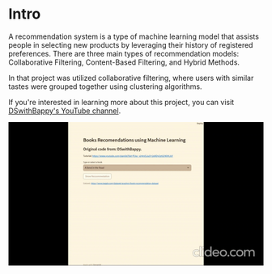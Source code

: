 # Intro

A recommendation system is a type of machine learning model that assists people in selecting new products by leveraging their history of registered preferences. There are three main types of recommendation models: Collaborative Filtering, Content-Based Filtering, and Hybrid Methods.

In that project was utilized collaborative filtering, where users with similar tastes were grouped together using clustering algorithms.

If you're interested in learning more about this project, you can visit [DSwithBappy's YouTube channel](https://www.youtube.com/playlist?list=PLkz_y24mlSJa37r2xNDyEgt0Z4ilHtJ07).
 
![Stremlit](book.gif)
